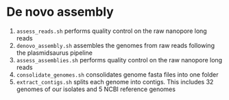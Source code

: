# De novo assembly

1. `assess_reads.sh` performs quality control on the raw nanopore long reads
2. `denovo_assembly.sh` assembles the genomes from raw reads following the plasmidsaurus pipeline
3. `assess_assemblies.sh` performs quality control on the raw nanopore long reads
4. `consolidate_genomes.sh` consolidates genome fasta files into one folder
5. `extract_contigs.sh` splits each genome into contigs. This includes 32 genomes of our isolates and 5 NCBI reference genomes 
